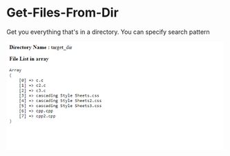 # Get-Files-From-Dir
Get you everything that's in a directory. You can specify search pattern

![FileList](get_files_from_dir/Screenshot_2.png?raw=true "FileList")
